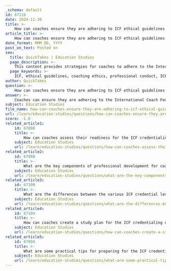 ```yaml
---
_schema: default
id: 67116
date: 2024-11-30
title: >-
    How can coaches ensure they are adhering to ICF ethical guidelines in their practice?
article_title: >-
    How can coaches ensure they are adhering to ICF ethical guidelines in their practice?
date_format: MMM DD, YYYY
post_on_text: Posted on
seo:
  title: QuickTakes | Education Studies
  page_description: >-
    This content provides strategies for coaches to adhere to the International Coach Federation (ICF) ethical guidelines, including understanding the ICF Code of Ethics, committing to professional conduct, engaging in ethical reflection, participating in ethics training, reporting ethical breaches, fulfilling legal obligations, and fostering a philosophy of 'doing good'.
  page_keywords: >-
    ICF, ethical guidelines, coaching ethics, professional conduct, ICF Code of Ethics, ethical reflection, ethics training, report breaches, legal obligations, confidentiality, informed consent, conflicts of interest, integrity, coaching profession
author: QuickTakes
question: >-
    How can coaches ensure they are adhering to ICF ethical guidelines in their practice?
answer: >-
    Coaches can ensure they are adhering to the International Coach Federation (ICF) ethical guidelines in their practice by following several key principles outlined in the ICF Code of Ethics. Here are some strategies for compliance:\n\n1. **Understand the ICF Code of Ethics**: Familiarize yourself with the ICF Code of Ethics, which includes core values, ethical principles, and standards of behavior. This Code serves as a framework for ethical decision-making and professional conduct.\n\n2. **Commit to Professional Conduct**: As an ICF Professional, you must conduct yourself in accordance with the ICF Code of Ethics in all interactions, including coaching, training, mentoring, and supervisory activities. This commitment ensures that you uphold the integrity of the coaching profession.\n\n3. **Engage in Ethical Reflection**: Regularly reflect on your coaching practices and decisions to ensure they align with the ICF ethical standards. This includes considering the impact of your actions on clients, colleagues, and the public.\n\n4. **Participate in Ethics Training**: Engage in ongoing education and training related to ethics in coaching. ICF-accredited programs often provide ethics training that can enhance your understanding and application of ethical guidelines.\n\n5. **Report Ethical Breaches**: If you become aware of a potential breach of the ICF Code of Ethics—whether by yourself or others—address the matter promptly and appropriately. This may involve discussing the issue with the involved parties or reporting it through the ICF Ethical Conduct Review (ECR) process.\n\n6. **Fulfill Legal and Ethical Obligations**: Acknowledge and agree to fulfill your ethical and legal obligations to your coaching clients, sponsors, colleagues, and the public. This includes maintaining confidentiality, obtaining informed consent, and avoiding conflicts of interest.\n\n7. **Adopt a Philosophy of "Doing Good"**: Embrace the philosophy of "doing good" rather than merely "avoiding bad." This proactive approach encourages you to seek positive outcomes for your clients and the coaching profession as a whole.\n\nBy integrating these strategies into your coaching practice, you can effectively adhere to ICF ethical guidelines and contribute to the integrity of the coaching profession.
subject: Education Studies
file_name: how-can-coaches-ensure-they-are-adhering-to-icf-ethical-guidelines-in-their-practice.md
url: /learn/education-studies/questions/how-can-coaches-ensure-they-are-adhering-to-icf-ethical-guidelines-in-their-practice
score: -1.0
related_article1:
    id: 67098
    title: >-
        How can coaches assess their readiness for the ICF credentialing exam?
    subject: Education Studies
    url: /learn/education-studies/questions/how-can-coaches-assess-their-readiness-for-the-icf-credentialing-exam
related_article2:
    id: 67088
    title: >-
        What are the key components of professional development for coaches preparing for the ICF credentialing exam?
    subject: Education Studies
    url: /learn/education-studies/questions/what-are-the-key-components-of-professional-development-for-coaches-preparing-for-the-icf-credentialing-exam
related_article3:
    id: 67109
    title: >-
        What are the differences between the various ICF credential levels?
    subject: Education Studies
    url: /learn/education-studies/questions/what-are-the-differences-between-the-various-icf-credential-levels
related_article4:
    id: 67104
    title: >-
        How can coaches create a study plan for the ICF credentialing exam?
    subject: Education Studies
    url: /learn/education-studies/questions/how-can-coaches-create-a-study-plan-for-the-icf-credentialing-exam
related_article5:
    id: 67094
    title: >-
        What are some practical tips for preparing for the ICF credentialing exam?
    subject: Education Studies
    url: /learn/education-studies/questions/what-are-some-practical-tips-for-preparing-for-the-icf-credentialing-exam
---
```


&nbsp;